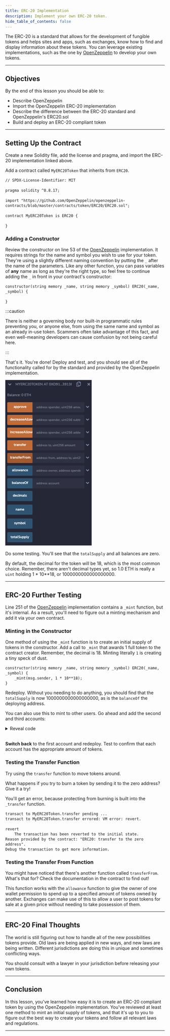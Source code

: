 ```yaml
---
title: ERC-20 Implementation
description: Implement your own ERC-20 token.
hide_table_of_contents: false
---
```


The ERC-20 is a standard that allows for the development of fungible tokens and helps sites and apps, such as exchanges, know how to find and display information about these tokens. You can leverage existing implementations, such as the one by [OpenZeppelin] to develop your own tokens.

---

## Objectives

By the end of this lesson you should be able to:

- Describe OpenZeppelin
- Import the OpenZeppelin ERC-20 implementation
- Describe the difference between the ERC-20 standard and OpenZeppelin's ERC20.sol
- Build and deploy an ERC-20 compliant token

---

## Setting Up the Contract

Create a new Solidity file, add the license and pragma, and import the ERC-20 implementation linked above.

Add a contract called `MyERC20Token` that inherits from `ERC20`.

```solidity
// SPDX-License-Identifier: MIT

pragma solidity ^0.8.17;

import "https://github.com/OpenZeppelin/openzeppelin-contracts/blob/master/contracts/token/ERC20/ERC20.sol";

contract MyERC20Token is ERC20 {

}
```

### Adding a Constructor

Review the constructor on line 53 of the [OpenZeppelin] implementation. It requires strings for the name and symbol you wish to use for your token. They're using a slightly different naming convention by putting the `_` after the name of the parameters. Like any other function, you can pass variables of **any** name as long as they're the right type, so feel free to continue adding the `_` in front in your contract's constructor:

```solidity
constructor(string memory _name, string memory _symbol) ERC20(_name, _symbol) {

}
```

:::caution

There is neither a governing body nor built-in programmatic rules preventing you, or anyone else, from using the same name and symbol as an already in-use token. Scammers often take advantage of this fact, and even well-meaning developers can cause confusion by not being careful here.

:::

That's it. You're done! Deploy and test, and you should see all of the functionality called for by the standard and provided by the OpenZeppelin implementation.

![Deployed](../../assets/images/erc-20/deployed-token.png)

Do some testing. You'll see that the `totalSupply` and all balances are zero.

By default, the decimal for the token will be 18, which is the most common choice. Remember, there aren't decimal types yet, so 1.0 ETH is really a `uint` holding 1 \* 10\*\*18, or 1000000000000000000.

---

## ERC-20 Further Testing

Line 251 of the [OpenZeppelin] implementation contains a `_mint` function, but it's internal. As a result, you'll need to figure out a minting mechanism and add it via your own contract.

### Minting in the Constructor

One method of using the `_mint` function is to create an initial supply of tokens in the constructor. Add a call to `_mint` that awards 1 full token to the contract creator. Remember, the decimal is 18. Minting literally `1` is creating a tiny speck of dust.

```solidity
constructor(string memory _name, string memory _symbol) ERC20(_name, _symbol) {
    _mint(msg.sender, 1 * 10**18);
}
```

Redeploy. Without you needing to do anything, you should find that the `totalSupply` is now 1000000000000000000, as is the `balanceOf` the deploying address.

You can also use this to mint to other users. Go ahead and add the second and third accounts:

<details>

<summary>Reveal code</summary>

```solidity
constructor(string memory _name, string memory _symbol) ERC20(_name, _symbol) {
    _mint(msg.sender, 1 * 10**18);
    _mint(0xAb8483F64d9C6d1EcF9b849Ae677dD3315835cb2, 1 * 10**18);
    _mint(0x4B20993Bc481177ec7E8f571ceCaE8A9e22C02db, 1 * 10**18);
}
```

</details>

<br/>


**Switch back** to the first account and redeploy. Test to confirm that each account has the appropriate amount of tokens.

### Testing the Transfer Function

Try using the `transfer` function to move tokens around.

What happens if you try to burn a token by sending it to the zero address? Give it a try!

You'll get an error, because protecting from burning is built into the `_transfer` function.

```text
transact to MyERC20Token.transfer pending ...
transact to MyERC20Token.transfer errored: VM error: revert.

revert
	The transaction has been reverted to the initial state.
Reason provided by the contract: "ERC20: transfer to the zero address".
Debug the transaction to get more information.
```

### Testing the Transfer From Function

You might have noticed that there's another function called `transferFrom`. What's that for? Check the documentation in the contract to find out!

This function works with the `allowance` function to give the owner of one wallet permission to spend up to a specified amount of tokens owned by another. Exchanges can make use of this to allow a user to post tokens for sale at a given price without needing to take possession of them.

---

## ERC-20 Final Thoughts

The world is still figuring out how to handle all of the new possibilities tokens provide. Old laws are being applied in new ways, and new laws are being written. Different jurisdictions are doing this in unique and sometimes conflicting ways.

You should consult with a lawyer in your jurisdiction before releasing your own tokens.

---

## Conclusion

In this lesson, you've learned how easy it is to create an ERC-20 compliant token by using the OpenZeppelin implementation. You've reviewed at least one method to mint an initial supply of tokens, and that it's up to you to figure out the best way to create your tokens and follow all relevant laws and regulations.

---

[OpenZeppelin]: https://github.com/OpenZeppelin/openzeppelin-contracts/blob/master/contracts/token/ERC20/ERC20.sol
